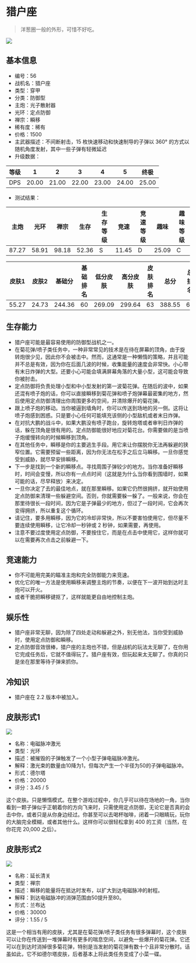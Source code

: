 # 猎户座

> 洋葱圈一般的外形，可惜不好吃。

<img src="/ships/ship_56.png" style={{zoom:1}}/>

## 基本信息

- 编号：56
- 战机名：猎户座
- 类型：穿甲
- 分类：防御型
- 主炮：光子散射器
- 光环：定点防御
- 禅宗：瞬移
- 稀有度：稀有
- 价格：1500
- 主武器描述：不间断射击，15 枚快速移动和快速制导的子弹以 360° 的方式以随机角度发射，其中一些子弹有轻微延迟
- 升级数据：

| 等级 | 1 | 2 | 3 | 4 | 5 | 终极 |
|--|--|--|--|--|--|--|
| DPS | 20.00 | 21.00 | 22.00 | 23.00 | 24.00 | 25.00 |

- 测试结果：

| 主炮 | 光环 | 禅宗 | 生存 | 生存等级 | 竞速 | 竞速等级 | 趣味 | 趣味等级 |
|--|--|--|--|--|--|--|--|--|
| 87.27 | 58.91 | 98.18 | 52.36 | S | 11.45 | D | 25.09 | C |

| 皮肤1 | 皮肤2 | 基础分 | 基础排名 | 低分皮肤 | 高分皮肤 | 皮肤排名 | 总分 | 总排名 |
|--|--|--|--|--|--|--|--|--|
| 55.27 | 24.73 | 244.36 | 60 | 269.09 | 299.64 | 63 | 388.55 | 63 |

## 生存能力

- 猎户座可能是最容易使用的防御型战机之一。
- 在菊花弹/喷子类任务中，一种非常常见的技术是在待在屏幕的顶角，由于旋转炮很少见，因此你不会被击中。然而，这通常是一种懒惰的策略，并且可能并不总是有效，因为你在后面几波的时候，收集能量的速度会非常快。小心带有末日炸弹的大型。还要小心可能会填满屏幕角落的大量小型，这可能会导致你被肘击。
- 定点防御将负责处理小型和中小型发射的第一波菊花弹。在随后的波中，如果还混有喷子炮的话，你可以直接瞬移到菊花弹和喷子炮弹幕最密集的地方，然后使用定点防御清理出你周围更多的空间，并清除爆开的菊花弹。
- 跟上喷子炮的移动。当你被逼到墙角时，你可以传送到场地的另一侧。这将让喷子炮感到困惑。只是要小心任何可能填充该侧的小型敌机或者末日炸弹。
- 在对抗大鹏的战斗中，如果大鹏没有喷子跑台，旋转炮塔或者审判日炸弹的话，躲在顶角是很有用的。定点防御能很好地应对菊花台。你需要做的是当喷子炮缓慢转向的时候瞬移到顶角。
- 在其他任务中，瞬移是你的主要逃生手段。用它来让你摆脱你无法再躲避的狭窄位置。它需要预留一些距离，因为你无法在松手之后立马瞬移。一旦你感觉受到威胁，就尽早安排瞬移。
- 下一步是找到一个新的瞬移点。寻找周围子弹较少的地方。当你准备好瞬移时，时间会变慢，所以你有一点点时间（这就是为什么当你看到围墙时，如果可能的话，尽早释放）来决定。
- 一旦你决定了去的最佳地点，就在那里瞬移。如果它仍然很拥挤，就开始使用定点防御来清理一些躲避空间。否则，你就需要躲一躲了。一般来说，你会在那里待很长一段时间，因为它是子弹最少的地方，但过了一段时间，它会再次变得拥挤，所以重复这个循环。
- 请记住，要多用瞬移，因为它的冷却非常快，所以不要害怕使用它，但尽量不要连续使用瞬移，让它冷却一秒钟或 2 秒钟，如果需要，再使用。
- 注意不要过度使用定点防御，不要按住它，而是在点击中使用它，这样你就可以在需要再次点击之前躲避一下。

## 竞速能力

- 你不可能用完美的瞄准主炮和完全防御能力来竞速。
- 优化它的唯一方法是使用瞬移来调整主炮的节奏，以便在下一波开始到达时主炮可以开火。
- 或者干脆把瞬移键抠了，这样就能更自由地控制主炮。

## 娱乐性

- 猎户座非常无聊，因为除了四处走动和躲避之外，别无他法，当你受到威胁时，使用定点防御和瞬移。
- 定点防御音效很棒，猎户座的主炮也不错，但是战机的玩法太无聊了，在你用它完成任务后，它就不值得玩了。猎户座有效，但玩起来太无聊了。你真的只是坐在那里等待子弹来抓你。

## 冷知识

- 猎户座在 2.2 版本中被加入。

## 皮肤形式1

<img src="/ships/ship_56_apex_1.png" style={{zoom:1}}/>

- 名称：电磁脉冲激光
- 类型：光环
- 描述：被摧毁的子弹触发了一个小型子弹电磁脉冲激光。
- 解释：激光束的数量由10降为1，但每次产生一个半径为50的子弹电磁脉冲。
- 形式：德尔塔
- 价格：20000
- 评分：3.45 / 5

这个皮肤。只是懒惰模式。在整个游戏过程中，你几乎可以待在场地的一角，当你看到一颗子弹似乎正朝着你的方向飞来时，只需使用定点防御，无论它是否真的会击中你，或者只是从你身边经过。你甚至可以去喝杯咖啡，闭着一只眼睛玩，玩你的大脑完全模糊，或者其他什么。这样你可以很轻松拿到 400 的工资（当然，在你花完 20,000 之后）。

## 皮肤形式2

<img src="/ships/ship_56_apex_2.png" style={{zoom:1}}/>

- 名称：延长清关
- 类型：禅宗
- 描述：瞬移的能量将在抵达时发布，以扩大到达电磁脉冲的射程。
- 解释：到达电磁脉冲的消弹范围由50提升至80。
- 形式：兰布达
- 价格：30000
- 评分：1.55 / 5

这是一个相当有用的皮肤，尤其是在菊花弹/喷子类任务有很多弹幕时，这个皮肤可以让你在传送到一堆弹幕时有更多的喘息空间，以避免一些爆开的菊花弹。它还可以在到达时消掉很多菊花弹，特别是当发射的菊花弹有数十个且非常分散时。话虽如此，它不如德尔塔皮肤，后者基本上将此类任务变成了小菜一碟。
